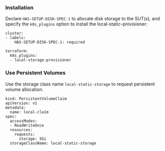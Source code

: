 
### Installation

Declare `HAS-SETUP-DISK-SPEC-1` to allocate disk storage to the SUT(s), and specify the `k8s_plugins` option to install the local-static-provisioner:

```
cluster:
- labels:
    HAS-SETUP-DISK-SPEC-1: required

terraform:
  k8s_plugins:
  - local-storage-provisioner
```

### Use Persistent Volumes

Use the storage class name `local-static-storage` to request persistent volume allocation.

```
kind: PersistentVolumeClaim
apiVersion: v1
metadata:
  name: local-claim
spec:
  accessModes:
  - ReadWriteOnce
  resources:
    requests:
      storage: 5Gi
  storageClassName: local-static-storage
```
